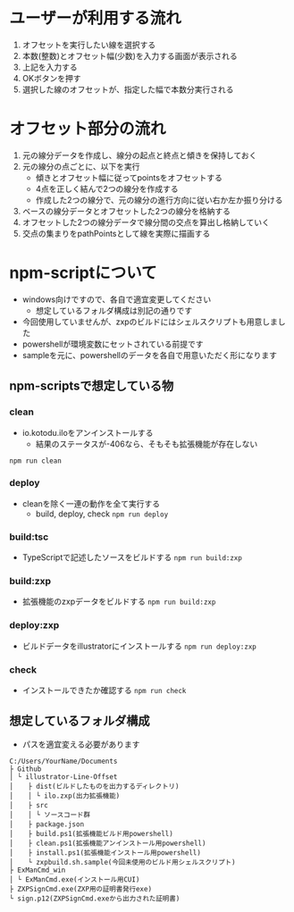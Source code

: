 # ユーザーが利用する流れ
1. オフセットを実行したい線を選択する
1. 本数(整数)とオフセット幅(少数)を入力する画面が表示される
1. 上記を入力する
1. OKボタンを押す
1. 選択した線のオフセットが、指定した幅で本数分実行される

# オフセット部分の流れ
1. 元の線分データを作成し、線分の起点と終点と傾きを保持しておく
1. 元の線分の点ごとに、以下を実行
    - 傾きとオフセット幅に従ってpointsをオフセットする
    - 4点を正しく結んで2つの線分を作成する
    - 作成した2つの線分で、元の線分の進行方向に従い右か左か振り分ける
1. ベースの線分データとオフセットした2つの線分を格納する
1. オフセットした2つの線分データで線分間の交点を算出し格納していく
1. 交点の集まりをpathPointsとして線を実際に描画する

# npm-scriptについて
- windows向けですので、各自で適宜変更してください
    - 想定しているフォルダ構成は別記の通りです
- 今回使用していませんが、zxpのビルドにはシェルスクリプトも用意しました
- powershellが環境変数にセットされている前提です
- sampleを元に、powershellのデータを各自で用意いただく形になります

## npm-scriptsで想定している物

### clean
- io.kotodu.iloをアンインストールする
    - 結果のステータスが-406なら、そもそも拡張機能が存在しない

`npm run clean`

### deploy
- cleanを除く一連の動作を全て実行する
    - build, deploy, check
`npm run deploy`

### build:tsc
- TypeScriptで記述したソースをビルドする
`npm run build:zxp`

### build:zxp
- 拡張機能のzxpデータをビルドする
`npm run build:zxp`

### deploy:zxp
- ビルドデータをillustratorにインストールする
`npm run deploy:zxp`

### check
- インストールできたか確認する
`npm run check`

## 想定しているフォルダ構成
- パスを適宜変える必要があります

```
C:/Users/YourName/Documents
├ Github
│ └ illustrator-Line-Offset
│ 　 ├ dist(ビルドしたものを出力するディレクトリ)
│ 　 │ └ ilo.zxp(出力拡張機能)
│ 　 ├ src
│ 　 │ └ ソースコード群
│ 　 ├ package.json
│ 　 ├ build.ps1(拡張機能ビルド用powershell)
│ 　 ├ clean.ps1(拡張機能アンインストール用powershell)
│ 　 ├ install.ps1(拡張機能インストール用powershell)
│ 　 └ zxpbuild.sh.sample(今回未使用のビルド用シェルスクリプト)
├ ExManCmd_win
│ └ ExManCmd.exe(インストール用CUI)
├ ZXPSignCmd.exe(ZXP用の証明書発行exe)
└ sign.p12(ZXPSignCmd.exeから出力された証明書)
```